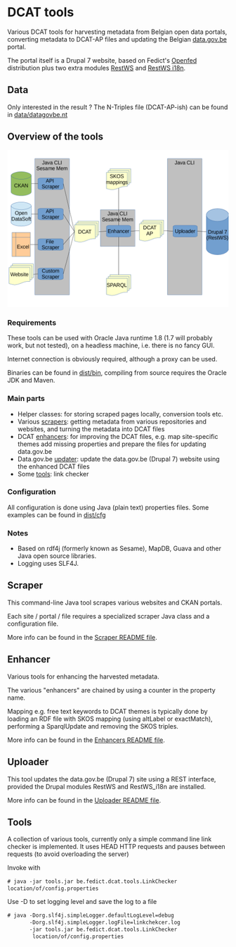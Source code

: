 # DCAT tools

Various DCAT tools for harvesting metadata from Belgian open data portals, 
converting metadata to DCAT-AP files and updating the Belgian 
[data.gov.be](http://data.gov.be) portal.

The portal itself is a Drupal 7 website, based on Fedict's 
[Openfed](https://drupal.org/project/openfed) distribution plus two extra modules
[RestWS](https://drupal.org/project/restws) and 
[RestWS i18n](https://www.drupal.org/project/restws_i18n).

## Data

Only interested in the result ? The N-Triples file (DCAT-AP-ish) can be found
in [data/datagovbe.nt](data/datagovbe.nt)

## Overview of the tools

![Components](components.png)

### Requirements

These tools can be used with Oracle Java runtime 1.8 (1.7 will probably work, 
but not tested), on a headless machine, i.e. there is no fancy GUI.

Internet connection is obviously required, although a proxy can be used.

Binaries can be found in [dist/bin](dist/bin), compiling from source requires 
the Oracle JDK and Maven.

### Main parts

* Helper classes: for storing scraped pages locally, conversion tools etc.
* Various [scrapers](#scraper): getting metadata from various repositories
and websites, and turning the metadata into DCAT files
* DCAT [enhancers](#enhancer): for improving the DCAT files, 
e.g. map site-specific themes add missing properties
and prepare the files for updating data.gov.be
* Data.gov.be [updater](#updater): update the data.gov.be (Drupal 7) website 
using the enhanced DCAT files
* Some [tools](#tools): link checker

### Configuration

All configuration is done using Java (plain text) properties files.
Some examples can be found in [dist/cfg](dist/cfg)

### Notes

* Based on rdf4j (formerly known as Sesame), MapDB, Guava and other Java open source libraries.
* Logging uses SLF4J.

## Scraper

This command-line Java tool scrapes various websites and CKAN portals.

Each site / portal / file requires a specialized scraper Java class and a
configuration file.

More info can be found in the [Scraper README file](README-SCRAPER.md).

## Enhancer

Various tools for enhancing the harvested metadata.

The various "enhancers" are chained by using a counter in the property name.

Mapping e.g. free text keywords to DCAT themes is typically done by loading
an RDF file with SKOS mapping (using altLabel or exactMatch), performing a
SparqlUpdate and removing the SKOS triples.

More info can be found in the [Enhancers README file](README-ENHANCERS.md).

## Uploader

This tool updates the data.gov.be (Drupal 7) site using a REST interface,
provided the Drupal modules RestWS and RestWS_i18n are installed.

More info can be found in the [Uploader README file](README-UPLOADER.md).


## Tools

A collection of various tools, currently only a simple command line link checker is implemented.
It uses HEAD HTTP requests and pauses between requests (to avoid overloading the server)

Invoke with

    # java -jar tools.jar be.fedict.dcat.tools.LinkChecker location/of/config.properties


Use -D to set logging level and save the log to a file

    # java -Dorg.slf4j.simpleLogger.defaultLogLevel=debug 
           -Dorg.slf4j.simpleLogger.logFile=linkchekcer.log
           -jar tools.jar be.fedict.dcat.tools.LinkChecker 
            location/of/config.properties
